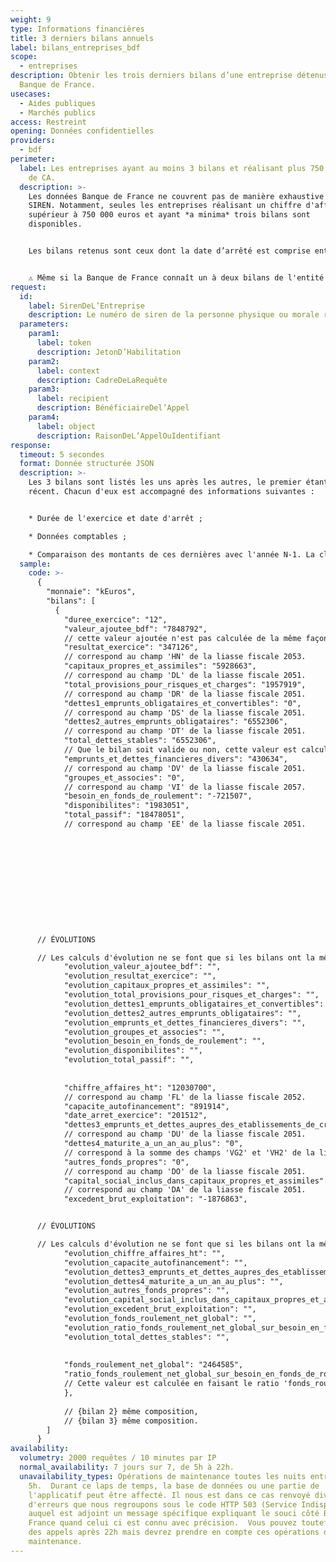 ```yaml
---
weight: 9
type: Informations financières
title: 3 derniers bilans annuels
label: bilans_entreprises_bdf
scope:
  - entreprises
description: Obtenir les trois derniers bilans d’une entreprise détenus par la
  Banque de France.
usecases:
  - Aides publiques
  - Marchés publics
access: Restreint
opening: Données confidentielles
providers:
  - bdf
perimeter:
  label: Les entreprises ayant au moins 3 bilans et réalisant plus 750 000 euros
    de CA.
  description: >-
    Les données Banque de France ne couvrent pas de manière exhaustive tous les
    SIREN. Notamment, seules les entreprises réalisant un chiffre d'affaire
    supérieur à 750 000 euros et ayant *a minima* trois bilans sont
    disponibles. 


    Les bilans retenus sont ceux dont la date d’arrêté est comprise entre (MM+1/AAAA– 4) et MM/AAAA . MM/AAAA correspondant au mois en cours. Par exemple pour un appel le 17 janvier 2020, les bilans retenus ont une date d'arrêt comprise entre le 1er février 2016 et le 17 janvier 2020.


    ⚠️ Même si la Banque de France connaît un à deux bilans de l'entité appelée mais pas les trois derniers, aucune données sera transmise et l'erreur 404 sera renvoyée.
request:
  id:
    label: SirenDeL’Entreprise
    description: Le numéro de siren de la personne physique ou morale recherchée
  parameters:
    param1:
      label: token
      description: JetonD’Habilitation
    param2:
      label: context
      description: CadreDeLaRequête
    param3:
      label: recipient
      description: BénéficiaireDel’Appel
    param4:
      label: object
      description: RaisonDeL’AppelOuIdentifiant
response:
  timeout: 5 secondes
  format: Donnée structurée JSON
  description: >-
    Les 3 bilans sont listés les uns après les autres, le premier étant le plus
    récent. Chacun d'eux est accompagné des informations suivantes : 


    * Durée de l'exercice et date d'arrêt ;

    * Données comptables ;

    * Comparaison des montants de ces dernières avec l'année N-1. La clé étant alors précédée de l'intitulé `evolution_`.
  sample:
    code: >-
      {
        "monnaie": "kEuros",
        "bilans": [
          {
            "duree_exercice": "12",
            "valeur_ajoutee_bdf": "7848792", 
            // cette valeur ajoutée n'est pas calculée de la même façon que la valeur ajoutée "classique".
            "resultat_exercice": "347126", 
            // correspond au champ 'HN' de la liasse fiscale 2053.
            "capitaux_propres_et_assimiles": "5928663", 
            // correspond au champ 'DL' de la liasse fiscale 2051.
            "total_provisions_pour_risques_et_charges": "1957919", 
            // correspond au champ 'DR' de la liasse fiscale 2051.
            "dettes1_emprunts_obligataires_et_convertibles": "0", 
            // correspond au champ 'DS' de la liasse fiscale 2051.
            "dettes2_autres_emprunts_obligataires": "6552306", 
            // correspond au champ 'DT' de la liasse fiscale 2051.
            "total_dettes_stables": "6552306", 
            // Que le bilan soit valide ou non, cette valeur est calculée comme suit : 'dettes1_emprunts_obligataires_et_convertibles' + 'dettes2_autres_emprunts_obligataires' + 'dettes3_emprunts_et_dettes_aupres_des_etablissements_de_credit' - 'dettes4_maturite_a_un_an_au_plus'. Dans le cas ou un des termes du calcul ne serait pas renseigné, il est considéré comme ayant une valeur nulle pour le calcul.
            "emprunts_et_dettes_financieres_divers": "430634", 
            // correspond au champ 'DV' de la liasse fiscale 2051.
            "groupes_et_associes": "0", 
            // correspond au champ 'VI' de la liasse fiscale 2057.
            "besoin_en_fonds_de_roulement": "-721507",
            "disponibilites": "1983051",
            "total_passif": "18478051", 
            // correspond au champ 'EE' de la liasse fiscale 2051.





            





            
      // ÉVOLUTIONS

      // Les calculs d'évolution ne se font que si les bilans ont la même durée d'exercice et se fait de l'année N par rapport à l'année N - 1. Les champs sont calculés par la BdF sur le mode suivant : (valeur à date N - valeur à date N-1) *100 / valeur absolue (valeur à date N-1).
            "evolution_valeur_ajoutee_bdf": "",
            "evolution_resultat_exercice": "",
            "evolution_capitaux_propres_et_assimiles": "",
            "evolution_total_provisions_pour_risques_et_charges": "",
            "evolution_dettes1_emprunts_obligataires_et_convertibles": "",
            "evolution_dettes2_autres_emprunts_obligataires": "",
            "evolution_emprunts_et_dettes_financieres_divers": "",
            "evolution_groupes_et_associes": "",
            "evolution_besoin_en_fonds_de_roulement": "",
            "evolution_disponibilites": "",
            "evolution_total_passif": "",
            
         
            "chiffre_affaires_ht": "12030700", 
            // correspond au champ 'FL' de la liasse fiscale 2052.
            "capacite_autofinancement": "891914",
            "date_arret_exercice": "201512",
            "dettes3_emprunts_et_dettes_aupres_des_etablissements_de_credit": "0", 
            // correspond au champ 'DU' de la liasse fiscale 2051.
            "dettes4_maturite_a_un_an_au_plus": "0", 
            // correspond à la somme des champs 'VG2' et 'VH2' de la liasse fiscale 2057.
            "autres_fonds_propres": "0", 
            // correspond au champ 'DO' de la liasse fiscale 2051.
            "capital_social_inclus_dans_capitaux_propres_et_assimiles": "3800000", 
            // correspond au champ 'DA' de la liasse fiscale 2051.
            "excedent_brut_exploitation": "-1876863",


      // ÉVOLUTIONS

      // Les calculs d'évolution ne se font que si les bilans ont la même durée d'exercice et se fait de l'année N par rapport à l'année N - 1. Les champs sont calculés par la BdF sur le mode suivant : (valeur à date N - valeur à date N-1) *100 / valeur absolue (valeur à date N-1).    
            "evolution_chiffre_affaires_ht": "",
            "evolution_capacite_autofinancement": "",
            "evolution_dettes3_emprunts_et_dettes_aupres_des_etablissements_de_credit": "",
            "evolution_dettes4_maturite_a_un_an_au_plus": "",
            "evolution_autres_fonds_propres": "",
            "evolution_capital_social_inclus_dans_capitaux_propres_et_assimiles": "",
            "evolution_excedent_brut_exploitation": "",
            "evolution_fonds_roulement_net_global": "",
            "evolution_ratio_fonds_roulement_net_global_sur_besoin_en_fonds_de_roulement": "",
            "evolution_total_dettes_stables": "",
            
            
            "fonds_roulement_net_global": "2464585",
            "ratio_fonds_roulement_net_global_sur_besoin_en_fonds_de_roulement": "-" 
            // Cette valeur est calculée en faisant le ratio 'fonds_roulement_net_global' * 100 / 'besoin_en_fonds_de_roulement', si ces deux champs ne sont pas négatifs.
            }, 
            
            // {bilan 2} même composition,
            // {bilan 3} même composition.
        ]
      }
availability:
  volumetry: 2000 requêtes / 10 minutes par IP
  normal_availability: 7 jours sur 7, de 5h à 22h.
  unavailability_types: Opérations de maintenance toutes les nuits entre 22h et
    5h.  Durant ce laps de temps, la base de données ou une partie de
    l'applicatif peut être affecté. Il nous est dans ce cas renvoyé divers codes
    d'erreurs que nous regroupons sous le code HTTP 503 (Service Indisponible)
    auquel est adjoint un message spécifique expliquant le souci côté Banque De
    France quand celui ci est connu avec précision.  Vous pouvez toutefois faire
    des appels après 22h mais devrez prendre en compte ces opérations de
    maintenance.
---
```

